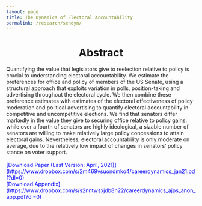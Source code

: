 ```yaml
---
layout: page
title: The Dynamics of Electoral Accountability
permalink: /research/sendyn/
---
```

<h1 style="text-align: center;" markdown="1"> Abstract</h1>
Quantifying the value that legislators give to reelection relative to policy is crucial to understanding electoral accountability. We estimate the preferences for office and policy of members of the US Senate, using a structural approach that exploits variation in polls, position-taking and advertising throughout the electoral cycle. We then combine these preference estimates with estimates of the electoral effectiveness of policy moderation and political advertising to quantify electoral accountability in competitive and uncompetitive elections. We find that senators differ markedly in the value they give to securing office relative to policy gains: while over a fourth of senators are highly ideological, a sizable number of senators are willing to make relatively large policy concessions to attain electoral gains. Nevertheless, electoral accountability is only moderate on average, due to the relatively low impact of changes in senators’ policy stance on voter support.
 <br>
<br>
<span style="color: blue"> [Download Paper (Last Version: April, 2021)](https://www.dropbox.com/s/2m469vsuondmko4/careerdynamics_jan21.pdf?dl=0)
</span>
<br>
<span style="color: blue"> [Download Appendix](https://www.dropbox.com/s/s2nntwsxjdb8n22/careerdynamics_ajps_anon_app.pdf?dl=0) </span>





